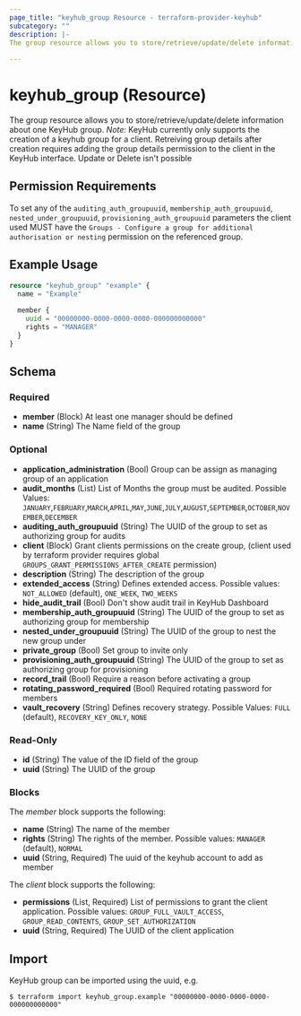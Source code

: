 ```yaml
---
page_title: "keyhub_group Resource - terraform-provider-keyhub"
subcategory: ""
description: |-
The group resource allows you to store/retrieve/update/delete information about one KeyHub group.
  
---
```


# keyhub_group (Resource)

The group resource allows you to store/retrieve/update/delete information about one KeyHub group.
*Note:* KeyHub currently only supports the creation of a keyhub group for a client.
Retreiving group details after creation requires adding the group details permission to the client in the KeyHub interface.
Update or Delete isn't possible 

## Permission Requirements
To set any of the `auditing_auth_groupuuid`, `membership_auth_groupuuid`, `nested_under_groupuuid`, `provisioning_auth_groupuuid` parameters 
the client used MUST have the `Groups - Configure a group for additional authorisation or nesting` permission on the referenced group.


## Example Usage

```terraform
resource "keyhub_group" "example" {
  name = "Example"
 
  member {
    uuid = "00000000-0000-0000-0000-000000000000"
    rights = "MANAGER"
  }
}
```

## Schema

### Required

- **member** (Block) At least one manager should be defined
- **name** (String) The Name field of the group

### Optional

- **application_administration** (Bool) Group can be assign as managing group of an application
- **audit_months** (List) List of Months the group must be audited. Possible Values: `JANUARY`,`FEBRUARY`,`MARCH`,`APRIL`,`MAY`,`JUNE`,`JULY`,`AUGUST`,`SEPTEMBER`,`OCTOBER`,`NOVEMBER`,`DECEMBER`
- **auditing_auth_groupuuid** (String) The UUID of the group to set as authorizing group for audits
- **client** (Block) Grant clients permissions on the create group, (client used by terraform provider requires global `GROUPS_GRANT_PERMISSIONS_AFTER_CREATE` permission)
- **description** (String) The description of the group
- **extended_access** (String) Defines extended access. Possible values: `NOT_ALLOWED` (default), `ONE_WEEK`, `TWO_WEEKS`
- **hide_audit_trail** (Bool) Don't show audit trail in KeyHub Dashboard
- **membership_auth_groupuuid** (String) The UUID of the group to set as authorizing group for membership
- **nested_under_groupuuid** (String) The UUID of the group to nest the new group under
- **private_group** (Bool) Set group to invite only
- **provisioning_auth_groupuuid** (String) The UUID of the group to set as authorizing group for provisioning
- **record_trail** (Bool) Require a reason before activating a group
- **rotating_password_required** (Bool) Required rotating password for members
- **vault_recovery** (String) Defines recovery strategy. Possible Values: `FULL` (default), `RECOVERY_KEY_ONLY`, `NONE`

### Read-Only

- **id** (String) The value of the ID field of the group
- **uuid** (String) The UUID of the group

### Blocks

The *member* block supports the following:
- **name** (String) The name of the member
- **rights** (String) The rights of the member. Possible values: `MANAGER` (default), `NORMAL`
- **uuid** (String, Required) The uuid of the keyhub account to add as member

The *client* block supports the following:
- **permissions** (List, Required) List of permissions to grant the client application. Possible values: `GROUP_FULL_VAULT_ACCESS`, `GROUP_READ_CONTENTS`, `GROUP_SET_AUTHORIZATION`
- **uuid** (String, Required) The UUID of the client application


## Import

KeyHub group can be imported using the uuid, e.g.

```
$ terraform import keyhub_group.example "00000000-0000-0000-0000-000000000000"
```
